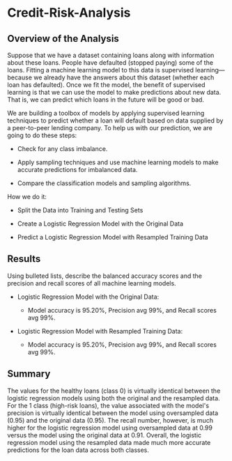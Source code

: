 # Credit-Risk-Analysis
## Overview of the Analysis

Suppose that we have a dataset containing loans along with information about these loans. People have defaulted (stopped paying) some of the loans. Fitting a machine learning model to this data is supervised learning—because we already have the answers about this dataset (whether each loan has defaulted). Once we fit the model, the benefit of supervised learning is that we can use the model to make predictions about new data. That is, we can predict which loans in the future will be good or bad.

We are building a toolbox of models by applying supervised learning techniques to predict whether a loan will default based on data supplied by a peer-to-peer lending company. To help us with our prediction, we are going to do these steps:

* Check for any class imbalance.

* Apply sampling techniques and use machine learning models to make accurate predictions for imbalanced data.

* Compare the classification models and sampling algorithms.

How we do it:

* Split the Data into Training and Testing Sets

* Create a Logistic Regression Model with the Original Data

* Predict a Logistic Regression Model with Resampled Training Data

## Results

Using bulleted lists, describe the balanced accuracy scores and the precision and recall scores of all machine learning models.

* Logistic Regression Model with the Original Data:
  * Model accuracy is 95.20%, Precision avg 99%, and Recall scores avg 99%.


* Logistic Regression Model with Resampled Training Data:
  * Model accuracy is 95.20%, Precision avg 99%, and Recall scores avg 99%.

## Summary

The values for the healthy loans (class 0) is virtually identical between the logistic regression models using both the original and the resampled data. For the 1 class (high-risk loans), the value associated with the model's precision is virtually identical between the model using oversampled data (0.95) and the original data (0.95). The recall number, however, is much higher for the logistic regression model using oversampled data at 0.99 versus the model using the original data at 0.91. Overall, the logistic regression model using the resampled data made much more accurate predictions for the loan data across both classes.
